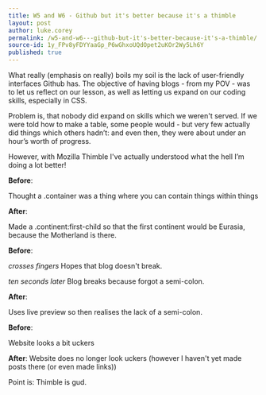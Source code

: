 ```yaml
---
title: W5 and W6 - Github but it's better because it's a thimble
layout: post
author: luke.corey
permalink: /w5-and-w6---github-but-it's-better-because-it's-a-thimble/
source-id: 1y_FPv8yFDYYaaGp_P6wGhxoUQdOpet2uKOr2Wy5Lh6Y
published: true
---
```

What really (emphasis on really) boils my soil is the lack of user-friendly interfaces Github has. The objective of having blogs - from my POV - was to let us reflect on our lesson, as well as letting us expand on our coding skills, especially in CSS.

Problem is, that nobody did expand on skills which we weren't served. If we were told how to make a table, some people would - but very few actually did things which others hadn’t: and even then, they were about under an hour’s worth of progress.

However, with Mozilla Thimble I've actually understood what the hell I’m doing a lot better!

**Before**:

Thought a .container was a thing where you can contain things within things

**After**:

Made a .continent:first-child so that the first continent would be Eurasia, because the Motherland is there.

**Before**:

*crosses fingers* Hopes that blog doesn't break.

*ten seconds later* Blog breaks because forgot a semi-colon.

**After**:

Uses live preview so then realises the lack of a semi-colon.

**Before**:

Website looks a bit uckers

**After**:Website does no longer look uckers (however I haven't yet made posts there (or even made links))

Point is: Thimble is gud.

